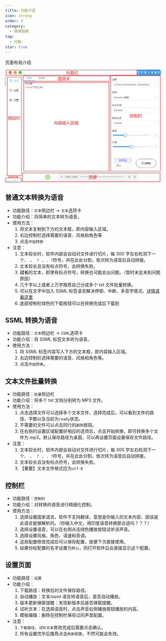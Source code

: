 ```yaml
---
title: 功能介绍
icon: strong
order: 3
category:
  - 使用指南
tag:
  - 功能
star: true
---
```


页面布局介绍

![页面布局介绍](/imgs/页面介绍.png)

## 普通文本转换为语音

- 功能路径：`文本`侧边栏 -> `文本`选项卡
- 功能介绍：将简单的文本转为语音。
- 使用方法：
  1. 将文本复制到下方的文本框，即内容输入区域。
  2. 右边控制栏选择需要的语音、风格和角色等
  3. 点击`开始转换`
- 注意：
  1. 文本较长时，软件内部会自动对文件进行切片，每 300 字左右检测下一个`， 。 ？ , . ?`符号，并在此处分割，依次转为语音后自动拼接。
  2. 文本较长且没有标点符号，会转换失败。
  3. **过长**的文本，即使有标点符号，转换也可能会出问题。（暂时未定未到问题原因）
  4. 几千字以上或者上万字推荐自己分成多个 txt 文件批量转换。
  5. 可以在文字中加入 SSML 标签语言解决停顿、中断、多音字情况。[详情请看这里](qa.md#如何调整多音字的读音或添加中断或暂停等)
  6. 底部控制栏绿色的下载按钮可以在转换完成后下载到

## SSML 转换为语音

- 功能路径：`文本`侧边栏 -> `SSML`选项卡
- 功能介绍：将 SSML 标签文本转为语音。
- 使用方法：
  1. 将 SSML 标签内容写入下方的文本框，即内容输入区域。
  2. 右边控制栏选择需要的语音、风格和角色等。
  3. 点击`开始转换`。

## 文本文件批量转换

- 功能路径：`批量`侧边栏
- 功能介绍：将多个 txt 文档分别转为 MP3 文件。
- 使用方法：
  1. 点击选择文件可以选择多个文本文件，选择完成后，可以看到文件的路径、字数以及当前为`ready`状态。
  2. 不需要的文件可以点击同行的`删除`按钮。
  3. 在右侧的设置区域配置好相应的选项后，点击开始转换，即可转换多个文件为 mp3。默认保存路径为桌面，可以再设置页面设置保存文件路径。
- 注意：
  1. 文本较长时，软件内部会自动对文件进行切片，每 300 字左右检测下一个`， 。 ？ , . ?`符号，并在此处分割，依次转为语音后自动拼接。
  2. 文本较长且没有标点符号，会转换失败。
  3. 【重要】文本文件格式应为`utf-8`

## 控制栏

- 功能路径：`控制栏`
- 功能介绍：对转换的语音进行精细化控制。
- 使用方法：
  1. 选择设置国家语言。软件不支持翻译，意思是你输入的文本内容，因该是此语言能够解析的。（你输入中文，用印度语音转换那合适吗？？？）
  2. 选择设置语音，可以在右侧点击绿色播放按钮试听该声音。
  3. 选择设置风格、角色、语速和音调。
  4. 这些配置修改完成后可以保存配置，放便下次直接使用。
  5. 如果你给配置的名字设置为`默认`，则打开软件后会直接显示这个配置。

## 设置页面

- 功能路径：`设置`
- 功能介绍：
  1. 下载路径：转换后的文件保存路径。
  2. 自动播放：文本/ssml 语言转语音后，是否自动播放。
  3. 版本更新弹窗提醒：发现新版本后是否弹窗提醒。
  4. 试听文本：在选择语音时，点击声音右侧播放按钮播放的内容。
  5. 模板编辑：删除在控制栏保存过的声音配置。
- 注意：
  1. `下载路径`、`试听文本`修改完成后需要点击确认。
  2. 所有设置完毕后推荐点击`刷新配置`，不然可能会失效。

